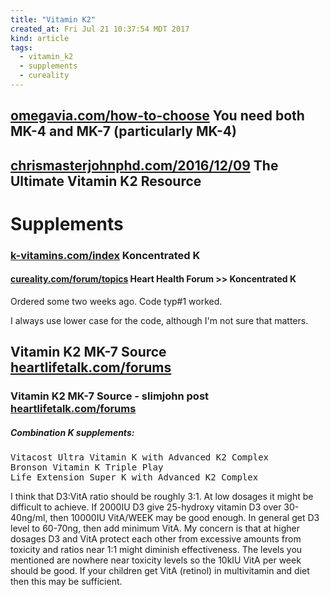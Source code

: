 ```yaml
---
title: "Vitamin K2"
created_at: Fri Jul 21 10:37:54 MDT 2017
kind: article
tags:
  - vitamin_k2
  - supplements
  - cureality
---
```


<h2>
  <a href="https://omegavia.com/how-to-choose-the-right-vitamin-k2-supplement/" target="_blank">omegavia.com/how-to-choose</a>
  You need both MK-4 and MK-7 (particularly MK-4)
</h2>

<h2>
  <a href="https://chrismasterjohnphd.com/2016/12/09/the-ultimate-vitamin-k2-resource/" target="_blank">chrismasterjohnphd.com/2016/12/09</a>
  The Ultimate Vitamin K2 Resource
</h2>

<h1>Supplements</h1>

<h3>
  <a href="http://www.k-vitamins.com/index.php?page=Product_-_Buy_Now" target="_blank">k-vitamins.com/index</a>
  Koncentrated K
</h3>

<h4>
  <a href="https://www.cureality.com/forum/topics.aspx?ID=15794" target="_blank">cureality.com/forum/topics</a>
  Heart Health Forum >> Koncentrated K 
</h4>

Ordered some two weeks ago.  Code
typ#1
worked.

I always use lower case for the code, although I'm not sure that matters.

<h2>
  Vitamin K2 MK-7 Source
  <a href="http://www.heartlifetalk.com/forums/default.aspx?g=posts&t=54950#post133877" target="_blank">heartlifetalk.com/forums</a>
</h2>

<h3>
  Vitamin K2 MK-7 Source - slimjohn post
  <a href="http://www.heartlifetalk.com/forums/default.aspx?g=posts&m=133886#post133886" target="_blank">heartlifetalk.com/forums</a>
</h3>

<h5>Combination K supplements:</h5>

<pre>
Vitacost Ultra Vitamin K with Advanced K2 Complex
Bronson Vitamin K Triple Play 
Life Extension Super K with Advanced K2 Complex
</pre>

I think that D3:VitA ratio should be roughly 3:1.  At low dosages it
might be difficult to achieve.  If 2000IU D3 give 25-hydroxy vitamin D3
over 30-40ng/ml, then 10000IU VitA/WEEK may be good enough. In general
get D3 level to 60-70ng, then add minimum VitA. My concern is that at
higher dosages D3 and VitA protect each other from excessive amounts from
toxicity and ratios near 1:1 might diminish effectiveness. The levels
you mentioned are nowhere near toxicity levels so the 10kIU VitA per week
should be good. If your children get VitA (retinol) in multivitamin and
diet then this may be sufficient.

<!--
html boilerplate
<a href="" target="_blank"></a>
<a name=""></a>
<img src="" width="400px">
<ul>
  <li></li>
</ul>
<pre>
</pre>
<pre><code>
</code></pre>
<math xmlns='http://www.w3.org/1998/Math/MathML' display='block'>
</math>
-->
